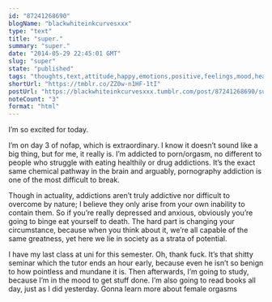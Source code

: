 ```yaml
---
id: "87241268690"
blogName: "blackwhiteinkcurvesxxx"
type: "text"
title: "super."
summary: "super."
date: "2014-05-29 22:45:01 GMT"
slug: "super"
state: "published"
tags: "thoughts,text,attitude,happy,emotions,positive,feelings,mood,healthy,excited"
shortUrl: "https://tmblr.co/ZZ0w-n1HF-1tI"
postUrl: "https://blackwhiteinkcurvesxxx.tumblr.com/post/87241268690/super"
noteCount: "3"
format: "html"
---
```


I’m so excited for today.

I’m on day 3 of nofap, which is extraordinary. I know it doesn’t sound like a big thing, but for me, it really is. I’m addicted to porn/orgasm, no different to people who struggle with eating healthily or drug addictions. It’s the exact same chemical pathway in the brain and arguably, pornography addiction is one of the most difficult to break.

Though in actuality, addictions aren’t truly addictive nor difficult to overcome by nature; I believe they only arise from your own inability to contain them. So if you’re really depressed and anxious, obviously you’re going to binge eat yourself to death. The hard part is changing your circumstance, because when you think about it, we’re all capable of the same greatness, yet here we lie in society as a strata of potential. 

I have my last class at uni for this semester. Oh, thank fuck. It’s that shitty seminar which the tutor ends an hour early, because even he isn’t so benign to how pointless and mundane it is. Then afterwards, I’m going to study, because I’m in the mood to get stuff done. I’m also going to read books all day, just as I did yesterday. Gonna learn more about female orgasms